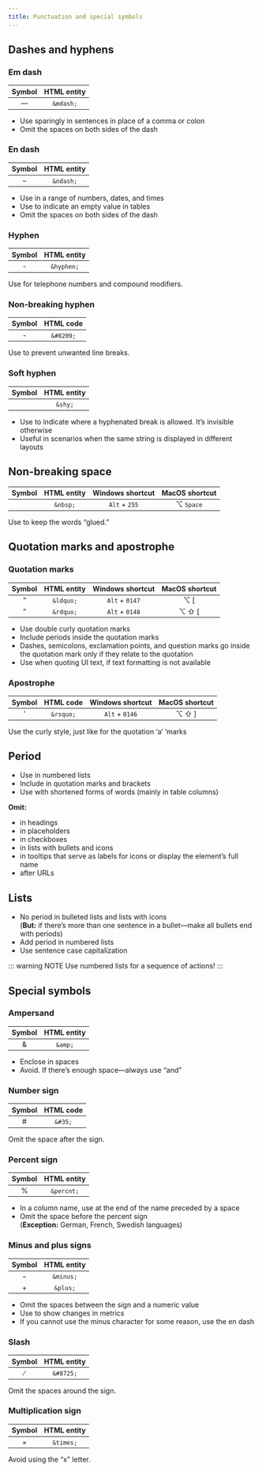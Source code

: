 ```yaml
---
title: Punctuation and special symbols
---
```


## Dashes and hyphens

### Em dash

| Symbol       | HTML entity        |
| :----------: | :----------------: |
| &mdash;      | `&mdash;`          |

* Use sparingly in sentences in place of a comma or colon
* Omit the spaces on both sides of the dash

<DosDonts>
    <template #dont>
        It makes us sound like <nobr>Semrush &mdash; regardless</nobr>
        of who the person behind the communication is.
    </template>
    <template #do>
        It makes us sound like <nobr>Semrush&mdash;regardless</nobr>
        of who the person behind the communication is.
    </template>
</DosDonts>

### En dash

| Symbol       | HTML entity        |
| :----------: | :----------------: |
| &ndash;      | `&ndash;`          |

* Use in a range of numbers, dates, and times
* Use to indicate an empty value in tables
* Omit the spaces on both sides of the dash

<DosDonts>
    <template #dont>
        <p>100 &ndash; 100</p>
        <p>Sep 5 &ndash; Oct 4, 2016</p>
        <p>Sep 5, 2016 &ndash; Jan 4, 2017</p>
    </template>
    <template #do>
        <p>100&ndash;1000</p>
        <p>Sep 5&ndash;Oct 4, 2016 </p>
        <p>Sep 5, 2016&ndash;Jan 4, 2017</p>
    </template>
</DosDonts>

### Hyphen

| Symbol       | HTML entity   |
| :----------: | :-----------: |
| -            | `&hyphen;`    |

Use for telephone numbers and compound modifiers.

<DosDonts>
    <template #dont>
        <p>703&ndash;555&ndash;6593</p>
        <p>AI&ndash;powered</p>
    </template>
    <template #do>
        <p>703-555-6593</p>
        <p>AI-powered</p>
    </template>
</DosDonts>

### Non-breaking hyphen

| Symbol       | HTML code          |
| :----------: | :----------------: |
| &#8209;      | `&#8209;`          |

Use to prevent unwanted line breaks.

<DosDonts>
    <template #dont>
        Metrics like click-<br />through rate
    </template>
    <template #do>
        Metrics like<br />click&#8209;through rate
    </template>
</DosDonts>

### Soft hyphen

| Symbol       | HTML entity        |
| :----------: | :----------------: |
| &shy;        | `&shy;`            |

* Use to indicate where a hyphenated break is allowed. It’s invisible otherwise
* Useful in scenarios when the same string is displayed in different layouts

<DosDonts>
    <template #dont>
        SEO-<br />friendly
    </template>
    <template #do>
        SEO­<br />friendly
    </template>
</DosDonts>

## Non-breaking space

| Symbol       | HTML entity        | Windows shortcut | MacOS shortcut |
| :----------: | :----------------: | :--------------: | :------------: |
| &nbsp;       | `&nbsp;`           | `Alt` + `255`    | ⌥ `Space`      |

Use to keep the words “glued.”

<DosDonts>
    <template #dont>
        Click here to<br /> subscribe
    </template>
    <template #do>
        Click here<br />to&nbsp;subscribe
    </template>
</DosDonts>

## Quotation marks and apostrophe

### Quotation marks

| Symbol       | HTML entity        | Windows shortcut | MacOS shortcut |
| :----------: | :----------------: | :--------------: | :------------: |
| &ldquo;      | `&ldquo;`          | `Alt` + `0147`   | ⌥ [            |
| &rdquo;      | `&rdquo;`          | `Alt` + `0148`   | ⌥ ⇧ [          |

* Use double curly quotation marks
* Include periods inside the quotation marks
* Dashes, semicolons, exclamation points, and question marks go inside the quotation mark only if they relate to the quotation
* Use when quoting UI text, if text formatting is not available

<DosDonts>
    <template #dont>
        <p>"Project name"</p>
        <p>Search for “small business websites”.</p>
        <p>Click “How can you help”?</p>
        <p>Enter the “My Profile” section</p>
    </template>
    <template #do>
        <p>“Project name”</p>
        <p>Search for “small business websites.”</p>
        <p>Click “How can you help?”</p>
        <p>Enter the <b>My Profile</b> section</p>
    </template>
</DosDonts>

### Apostrophe

| Symbol       | HTML code          | Windows shortcut | MacOS shortcut |
| :----------: | :----------------: | :--------------: | :------------: |
| &rsquo;      | `&rsquo;`          | `Alt` + `0146`   | ⌥ ⇧ ]          |

Use the curly style, just like for the quotation ‘a‘ ’marks

<DosDonts>
    <template #dont>
        What's new
    </template>
    <template #do>
        What’s new
    </template>
</DosDonts>

## Period

* Use in numbered lists
* Include in quotation marks and brackets
* Use with shortened forms of words (mainly in table columns)

<DosDonts>
    <template #dont>
        <p>5. If the error persists, contact us</p>
        <p>Click the edit button next to “Billing information”.</p>
        <p>Position → Pos</p>
        <p><u style="color: var(--intergalactic-text-link)">Cookie Policy.</u></p>
    </template>
    <template #do>
        <p>5. If the error persists, contact us.</p>
        <p>Click the edit button next to “Billing information.”</p>
        <p>Position → Pos.</p>
        <p><u style="color: var(--intergalactic-text-link)">Cookie Policy</u></p>
    </template>
</DosDonts>

**Omit:**
* in headings
* in placeholders
* in checkboxes
* in lists with bullets and icons
* in tooltips that serve as labels for icons or display the element’s full name
* after URLs

<DosDonts>
    <template #dont>
        <img src="./static/period-dont.png" style="margin: auto" alt="A hovered button with tooltip saying 'Share report' with period in the end" />
        <p style="line-height: 20px;"><img src="./static/checkbox.png" alt="Checkbox" style="display: inline; border-radius: 0; vertical-align: top;"> Remind later.</p>
        <p>Your competitor <span style="color: var(--intergalactic-text-link)">https://rival.com</span>.</p>
    </template>
    <template #do>
        <img src="./static/period-do.png" style="margin: auto" alt="A hovered button with tooltip saying 'Share report' without period in the end" />
        <p style="line-height: 20px;"><img src="./static/checkbox.png" alt="Checkbox" style="display: inline; border-radius: 0; vertical-align: top;"> Remind later</p>
        <p>Your competitor <span style="color: var(--intergalactic-text-link)">https://rival.com</span></p>
    </template>
</DosDonts>

## Lists

* No period in bulleted lists and lists with icons<br/>(**But:** if there’s more than one sentence in a bullet—make all bullets end with periods)
* Add period in numbered lists
* Use sentence case capitalization

::: warning NOTE
Use numbered lists for a sequence of actions!
:::

<DosDonts>
    <template #dont>
        <p>Profile settings.</p>
        <p>1. Open the <b>Billing and Account</b> Tab</p>
    </template>
    <template #do>
        <p>Profile settings</p>
        <p>1. Open the <b>Billing and Account</b> Tab.</p>
    </template>
</DosDonts>

## Special symbols

### Ampersand

| Symbol       | HTML entity        |
| :----------: | :----------------: |
| &amp;        | `&amp;`            |

* Enclose in spaces
* Avoid. If there’s enough space—always use “and”

<DosDonts>
    <template #dont>
        <p>Plans&Pricing</p>
        <p>Questions & Answers</p>
    </template>
    <template #do>
        <p>Plans & Pricing</p>
        <p>Questions and Answers</p>
    </template>
</DosDonts>

### Number sign

| Symbol       | HTML code          |
| :----------: | :----------------: |
| &#35;        | `&#35;`            |

Omit the space after the sign.

<DosDonts>
    <template #dont>
        # 1, # 3–6
    </template>
    <template #do>
        #1, #3–6
    </template>
</DosDonts>

### Percent sign

| Symbol       | HTML entity        |
| :----------: | :----------------: |
| &percnt;     | `&percnt;`         |

* In a column name, use at the end of the name preceded by a space
* Omit the space before the percent sign<br>
(**Exception:** German, French, Swedish languages)

<DosDonts>
    <template #dont>
        <p>%Traffic</p>
        <p>156 %</p>
    </template>
    <template #do>
        <p>Traffic %</p>
        <p>156%</p>
    </template>
</DosDonts>

### Minus and plus signs

| Symbol       | HTML entity        |
| :----------: | :----------------: |
| &minus;      | `&minus;`          |
| &plus;       | `&plus;`           |

* Omit the spaces between the sign and a numeric value
* Use to show changes in metrics
* If you cannot use the minus character for some reason, use the en dash

<DosDonts>
    <template #dont>
        <p>190 + countries</p>
        <p>-45%</p>
    </template>
    <template #do>
        <p>190&plus; countries</p>
        <p>&minus;45%</p>
    </template>
</DosDonts>

### Slash

| Symbol       | HTML entity        |
| :----------: | :----------------: |
| &#8725;      | `&#8725;`          |

Omit the spaces around the sign.

<DosDonts>
    <template #dont>
        24 / 7 competitor tracking
    </template>
    <template #do>
        24/7 competitor tracking
    </template>
</DosDonts>

### Multiplication sign

| Symbol       | HTML entity        |
| :----------: | :----------------: |
| &times;      | `&times;`          |

Avoid using the “x” letter.

<DosDonts>
    <template #dont>
        1080 x<span style="font-size: 0">.</span> 1920 px
        <!-- the period prevents Vitepress from converting x to &times; -->
    </template>
    <template #do>
        1080 &times; 1920 px
    </template>
</DosDonts>
